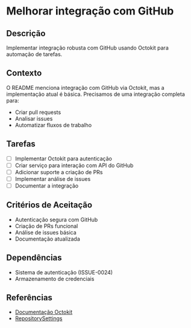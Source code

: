 # Melhorar integração com GitHub

## Descrição

Implementar integração robusta com GitHub usando Octokit para automação de tarefas.

## Contexto

O README menciona integração com GitHub via Octokit, mas a implementação atual é básica. Precisamos de uma integração completa para:

- Criar pull requests
- Analisar issues
- Automatizar fluxos de trabalho

## Tarefas

- [ ] Implementar Octokit para autenticação
- [ ] Criar serviço para interação com API do GitHub
- [ ] Adicionar suporte a criação de PRs
- [ ] Implementar análise de issues
- [ ] Documentar a integração

## Critérios de Aceitação

- Autenticação segura com GitHub
- Criação de PRs funcional
- Análise de issues básica
- Documentação atualizada

## Dependências

- Sistema de autenticação (ISSUE-0024)
- Armazenamento de credenciais

## Referências

- [Documentação Octokit](https://github.com/octokit/octokit.js)
- [RepositorySettings](/src/client/components/repository-settings.tsx)
